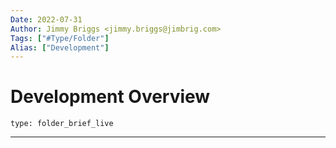 ```yaml
---
Date: 2022-07-31
Author: Jimmy Briggs <jimmy.briggs@jimbrig.com>
Tags: ["#Type/Folder"]
Alias: ["Development"]
---
```


# Development Overview

 
```ccard
type: folder_brief_live
```
 

***
